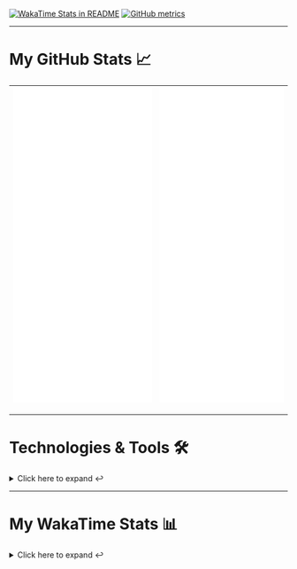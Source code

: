 [![WakaTime Stats in README](https://github.com/LOsioChico/LOsioChico/actions/workflows/waka.yml/badge.svg)](https://github.com/LOsioChico/LOsioChico/actions/workflows/waka.yml) [![GitHub metrics](https://github.com/LOsioChico/LOsioChico/actions/workflows/metrics.yml/badge.svg)](https://github.com/LOsioChico/LOsioChico/actions/workflows/metrics.yml)

---

# My GitHub Stats 📈

| ![](./assets/metrics.svg) | ![](./assets/metrics2.svg) |
| ------------------------- | -------------------------- |

---

# Technologies & Tools 🛠️

<details>
<summary>Click here to expand ↩️</summary>
<br>

## Programming Languages

[![HTML5](https://img.shields.io/badge/HTML5-E34F26?style=for-the-badge&logo=html5&logoColor=white)](https://developer.mozilla.org/en-US/docs/Web/HTML)
[![CSS3](https://img.shields.io/badge/CSS3-1572B6?style=for-the-badge&logo=css3&logoColor=white)](https://developer.mozilla.org/en-US/docs/Web/CSS)
[![JavaScript](https://img.shields.io/badge/JavaScript-F7DF1E?style=for-the-badge&logo=javascript&logoColor=black)](https://developer.mozilla.org/en-US/docs/Web/JavaScript)
[![TypeScript](https://img.shields.io/badge/TypeScript-007ACC?style=for-the-badge&logo=typescript&logoColor=white)](https://www.typescriptlang.org/)

## Web Development

[![React](https://img.shields.io/badge/React-%2361DAFB.svg?&style=for-the-badge&logo=react&logoColor=white)](https://reactjs.org/)
[![React Router Dom](https://img.shields.io/badge/React%20Router%20Dom-CA4245?style=for-the-badge&logo=react-router&logoColor=white)](https://reactrouter.com/)
[![Framer Motion](https://img.shields.io/badge/Framer%20Motion-000000?style=for-the-badge&logo=framer&logoColor=white)](https://www.framer.com/api/motion/)
[![React Query](https://img.shields.io/badge/React%20Query-FF4154?style=for-the-badge&logo=react&logoColor=white)](https://react-query.tanstack.com/)
![Zustand](https://img.shields.io/badge/zustand-%2320232a.svg?style=for-the-badge&logo=react&logoColor=%2361DAFB)

## Form Handling

[![React Hook Form](https://img.shields.io/badge/React%20Hook%20Form-0DAE8B?style=for-the-badge&logo=react-hook-form&logoColor=white)](https://react-hook-form.com/)
[![Zod](https://img.shields.io/badge/Zod-DF2935?style=for-the-badge&logo=typescript&logoColor=white)](https://github.com/colinhacks/zod)

## Web Development Tools

[![Vitest](https://img.shields.io/badge/Vitest-646CFF?style=for-the-badge&logo=vite&logoColor=white)](https://vitest.netlify.app/)
[![ESLint](https://img.shields.io/badge/ESLint-4B32C3?style=for-the-badge&logo=eslint&logoColor=white)](https://eslint.org/)
[![Prettier](https://img.shields.io/badge/Prettier-F7B93E?style=for-the-badge&logo=prettier&logoColor=black)](https://prettier.io/)
[![Tailwind CSS](https://img.shields.io/badge/Tailwind%20CSS-38B2AC?style=for-the-badge&logo=tailwind-css&logoColor=white)](https://tailwindcss.com/)

## Workflow Tools

[![Git](https://img.shields.io/badge/Git-F05032?style=for-the-badge&logo=git&logoColor=white)](https://git-scm.com/)
[![Visual Studio Code](https://img.shields.io/badge/Visual%20Studio%20Code-007ACC?style=for-the-badge&logo=visual-studio-code&logoColor=white)](https://code.visualstudio.com/)

</details>

---

# My WakaTime Stats 📊

<details>
<summary>Click here to expand ↩️</summary>
<br>

<!--START_SECTION:waka-->
![Code Time](http://img.shields.io/badge/Code%20Time-600%20hrs%2015%20mins-blue)

![Lines of code](https://img.shields.io/badge/From%20Hello%20World%20I%27ve%20Written-292.9%20thousand%20lines%20of%20code-blue)

**🐱 My GitHub Data** 

> 📦 75.3 kB Used in GitHub's Storage 
 > 
> 🏆 809 Contributions in the Year 2023
 > 
> 🚫 Not Opted to Hire
 > 
> 📜 10 Public Repositories 
 > 
> 🔑 5 Private Repositories 
 > 
**I'm an Early 🐤** 

```text
🌞 Morning                458 commits         █████░░░░░░░░░░░░░░░░░░░░   20.38 % 
🌆 Daytime                846 commits         █████████░░░░░░░░░░░░░░░░   37.65 % 
🌃 Evening                458 commits         █████░░░░░░░░░░░░░░░░░░░░   20.38 % 
🌙 Night                  485 commits         █████░░░░░░░░░░░░░░░░░░░░   21.58 % 
```
📅 **I'm Most Productive on Friday** 

```text
Monday                   224 commits         ██░░░░░░░░░░░░░░░░░░░░░░░   09.97 % 
Tuesday                  357 commits         ████░░░░░░░░░░░░░░░░░░░░░   15.89 % 
Wednesday                290 commits         ███░░░░░░░░░░░░░░░░░░░░░░   12.91 % 
Thursday                 371 commits         ████░░░░░░░░░░░░░░░░░░░░░   16.51 % 
Friday                   483 commits         █████░░░░░░░░░░░░░░░░░░░░   21.50 % 
Saturday                 327 commits         ████░░░░░░░░░░░░░░░░░░░░░   14.55 % 
Sunday                   195 commits         ██░░░░░░░░░░░░░░░░░░░░░░░   08.68 % 
```


📊 **This Week I Spent My Time On** 

```text
💬 Programming Languages: 
JavaScript               9 hrs 45 mins       ██████████████████████░░░   88.37 % 
TypeScript               41 mins             ██░░░░░░░░░░░░░░░░░░░░░░░   06.29 % 
YAML                     9 mins              ░░░░░░░░░░░░░░░░░░░░░░░░░   01.37 % 
Bash                     8 mins              ░░░░░░░░░░░░░░░░░░░░░░░░░   01.25 % 
Other                    7 mins              ░░░░░░░░░░░░░░░░░░░░░░░░░   01.19 % 
```

**I Mostly Code in JavaScript** 

```text
JavaScript               8 repos             ███████████░░░░░░░░░░░░░░   44.44 % 
TypeScript               7 repos             ██████████░░░░░░░░░░░░░░░   38.89 % 
CSS                      3 repos             ████░░░░░░░░░░░░░░░░░░░░░   16.67 % 
```




 Last Updated on 31/07/2023 00:53:14 UTC
<!--END_SECTION:waka-->

## </details>
